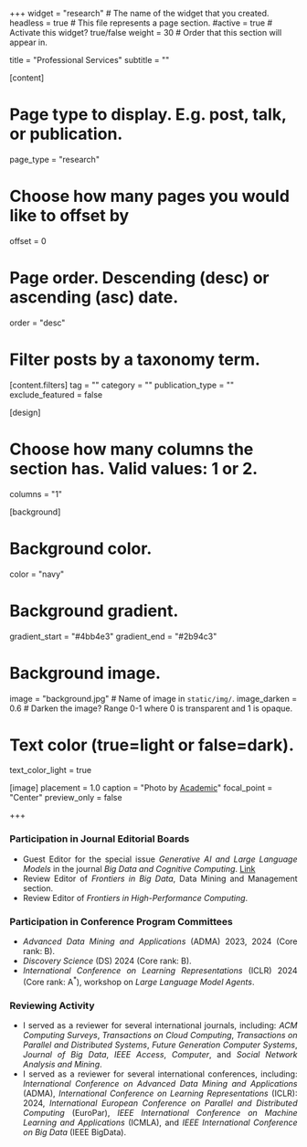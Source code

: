 +++
widget = "research"  # The name of the widget that you created.
headless = true  # This file represents a page section.
#active = true  # Activate this widget? true/false
weight = 30 # Order that this section will appear in.

title = "Professional Services"
subtitle = ""


[content]
  # Page type to display. E.g. post, talk, or publication.
  page_type = "research"
  
  
  # Choose how many pages you would like to offset by
  offset = 0

  # Page order. Descending (desc) or ascending (asc) date.
  order = "desc"

  # Filter posts by a taxonomy term.
  [content.filters]
    tag = ""
    category = ""
    publication_type = ""
    exclude_featured = false

[design]
  # Choose how many columns the section has. Valid values: 1 or 2.
  columns = "1"


[background]
  # Background color.
  color = "navy"
  
  # Background gradient.
  gradient_start = "#4bb4e3"
  gradient_end = "#2b94c3"
  
  # Background image.
  image = "background.jpg"  # Name of image in `static/img/`.
  image_darken = 0.6  # Darken the image? Range 0-1 where 0 is transparent and 1 is opaque.

  # Text color (true=light or false=dark).
  text_color_light = true

[image]
placement = 1.0
caption = "Photo by [Academic](https://sourcethemes.com/academic/)"
focal_point = "Center"
preview_only = false

+++
<div style="text-align: justify">
<h3>Participation in Journal Editorial Boards</h3>
        <ul>
            <li>Guest Editor for the special issue <em>Generative AI and Large Language Models</em> in the journal <em>Big Data and Cognitive Computing</em>. <a href="https://www.mdpi.com/journal/BDCC/special_issues/1XP11D36SD" target="_blank" class="btn btn-outline-primary my-1 mr-1 btn-sm">Link</a></li>
            <li>Review Editor of <em>Frontiers in Big Data</em>, Data Mining and Management section.</li>
            <li>Review Editor of <em>Frontiers in High-Performance Computing</em>.</li>
        </ul>
        <h3>Participation in Conference Program Committees</h3>
        <ul>
            <li><em>Advanced Data Mining and Applications</em> (ADMA) 2023, 2024 (Core rank: B).</li>
            <li><em>Discovery Science</em> (DS) 2024 (Core rank: B).</li>
            <li><em>International Conference on Learning Representations</em> (ICLR) 2024 (Core rank: A<sup>*</sup>), workshop on <em>Large Language Model Agents</em>.</li>
        </ul>
        <h3>Reviewing Activity</h3>
        <ul>
            <li>I served as a reviewer for several international journals, including:
                <em>ACM Computing Surveys</em>,
                <em>Transactions on Cloud Computing</em>,
                <em>Transactions on Parallel and Distributed Systems</em>,
                <em>Future Generation Computer Systems</em>,
                <em>Journal of Big Data</em>,
                <em>IEEE Access</em>,
                <em>Computer</em>, and
                <em>Social Network Analysis and Mining</em>.
            </li>
            <li>I served as a reviewer for several international conferences, including:
                <em>International Conference on Advanced Data Mining and Applications</em> (ADMA),
                <em>International Conference on Learning Representations</em> (ICLR): 2024,
                <em>International European Conference on Parallel and Distributed Computing</em> (EuroPar),
                <em>IEEE International Conference on Machine Learning and Applications</em> (ICMLA), and
                <em>IEEE International Conference on Big Data</em> (IEEE BigData).
            </li>
        </ul>
</div>

